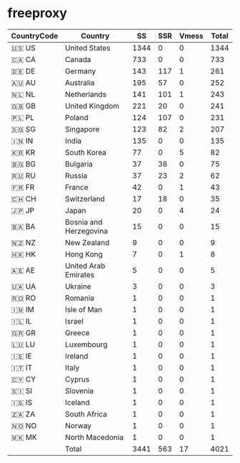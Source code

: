 # freeproxy

|CountryCode|Country|SS|SSR|Vmess|Total|
|  ----  | ----  |  ----  | ----  |  ----  | ----  |
|🇺🇸 US|United States|1344|0|0|1344|
|🇨🇦 CA|Canada|733|0|0|733|
|🇩🇪 DE|Germany|143|117|1|261|
|🇦🇺 AU|Australia|195|57|0|252|
|🇳🇱 NL|Netherlands|141|101|1|243|
|🇬🇧 GB|United Kingdom|221|20|0|241|
|🇵🇱 PL|Poland|124|107|0|231|
|🇸🇬 SG|Singapore|123|82|2|207|
|🇮🇳 IN|India|135|0|0|135|
|🇰🇷 KR|South Korea|77|0|5|82|
|🇧🇬 BG|Bulgaria|37|38|0|75|
|🇷🇺 RU|Russia|37|23|2|62|
|🇫🇷 FR|France|42|0|1|43|
|🇨🇭 CH|Switzerland|17|18|0|35|
|🇯🇵 JP|Japan|20|0|4|24|
|🇧🇦 BA|Bosnia and Herzegovina|15|0|0|15|
|🇳🇿 NZ|New Zealand|9|0|0|9|
|🇭🇰 HK|Hong Kong|7|0|1|8|
|🇦🇪 AE|United Arab Emirates|5|0|0|5|
|🇺🇦 UA|Ukraine|3|0|0|3|
|🇷🇴 RO|Romania|1|0|0|1|
|🇮🇲 IM|Isle of Man|1|0|0|1|
|🇮🇱 IL|Israel|1|0|0|1|
|🇬🇷 GR|Greece|1|0|0|1|
|🇱🇺 LU|Luxembourg|1|0|0|1|
|🇮🇪 IE|Ireland|1|0|0|1|
|🇮🇹 IT|Italy|1|0|0|1|
|🇨🇾 CY|Cyprus|1|0|0|1|
|🇸🇮 SI|Slovenia|1|0|0|1|
|🇮🇸 IS|Iceland|1|0|0|1|
|🇿🇦 ZA|South Africa|1|0|0|1|
|🇳🇴 NO|Norway|1|0|0|1|
|🇲🇰 MK|North Macedonia|1|0|0|1|
||Total|3441|563|17|4021|
